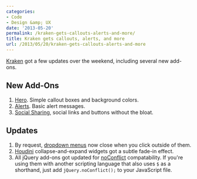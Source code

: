 ```yaml
---
categories:
- Code
- Design &amp; UX
date: '2013-05-20'
permalink: /kraken-gets-callouts-alerts-and-more/
title: Kraken gets callouts, alerts, and more
url: /2013/05/20/kraken-gets-callouts-alerts-and-more
---
```


<a href="http://cferdinandi.github.io/kraken/">Kraken</a> got a few updates over the weekend, including several new add-ons.
<!--more-->
<h2>New Add-Ons</h2>

<ol>
<li><a href="http://cferdinandi.github.io/hero/">Hero</a>. Simple callout boxes and background colors.</li>
<li><a href="http://cferdinandi.github.io/alerts/">Alerts</a>. Basic alert messages.</li>
<li><a href="http://cferdinandi.github.io/social-sharing/">Social Sharing</a>, social links and buttons without the bloat.</li>
</ol>

<h2>Updates</h2>

<ol>
<li>By request, <a href="http://cferdinandi.github.io/drop/">dropdown menus</a> now close when you click outside of them.</li>
<li><a href="http://cferdinandi.github.io/houdini/">Houdini</a> collapse-and-expand widgets got a subtle fade-in effect.</li>
<li>All jQuery add-ons got updated for <a href="http://api.jquery.com/jQuery.noConflict/">noConflict</a> compatability. If you're using them with another scripting language that also uses <code class="language-javascript">$</code> as a shorthand, just add <code class="language-javascript">jQuery.noConflict();</code> to your JavaScript file.</li>
</ol>